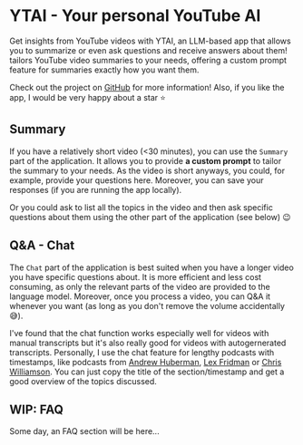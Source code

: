 # YTAI - Your personal YouTube AI

Get insights from YouTube videos with YTAI, an LLM-based app that allows you to summarize or even ask questions and receive answers about them! tailors YouTube video summaries to your needs, offering a custom prompt feature for summaries exactly how you want them.

Check out the project on [GitHub](https://github.com/sudoleg/ytai) for more information! Also, if you like the app, I would be very happy about a star :star:

## Summary

If you have a relatively short video (<30 minutes), you can use the `Summary` part of the application. It allows you to provide **a custom prompt** to tailor the summary to your needs. As the video is short anyways, you could, for example, provide your questions here. Moreover, you can save your responses (if you are running the app locally).

Or you could ask to list all the topics in the video and then ask specific questions about them using the other part of the application (see below) 😉

## Q&A - Chat

The `Chat` part of the application is best suited when you have a longer video you have specific questions about. It is more efficient and less cost consuming, as only the relevant parts of the video are provided to the language model. Moreover, once you process a video, you can Q&A it whenever you want (as long as you don't remove the volume accidentally 😅).

I've found that the chat function works especially well for videos with manual transcripts but it's also really good for videos with autogernerated transcripts. Personally, I use the chat feature for lengthy podcasts with timestamps, like podcasts from [Andrew Huberman](https://www.youtube.com/@hubermanlab), [Lex Fridman](https://www.youtube.com/@lexfridman) or [Chris Williamson](https://www.youtube.com/@ChrisWillx). You can just copy the title of the section/timestamp and get a good overview of the topics discussed.

## WIP: FAQ

Some day, an FAQ section will be here...
